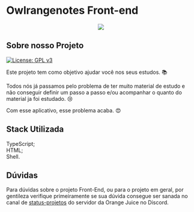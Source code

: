 <h1> Owlrangenotes Front-end </h1>
<p align="center">
<img src= "https://img.shields.io/badge/STTATUS-EM%20%20ANDAMENTO-blue" />
</p>

## Sobre nosso Projeto

[![License: GPL v3](https://img.shields.io/badge/License-GPLv3-blue.svg)](https://www.gnu.org/licenses/gpl-3.0)

Este projeto  tem como objetivo ajudar você nos seus estudos. :books:

Todos nós já passamos pelo problema de ter muito material de estudo e não conseguir definir um passo a passo e/ou acompanhar o quanto do material ja foi estudado. :cry:

Com esse aplicativo, esse problema acaba. :heart_eyes:

## Stack Utilizada
TypeScript;
<br>
HTML;
<br>
Shell.

## Dúvidas
Para dúvidas sobre o projeto Front-End, ou para o projeto em geral, por gentileza verifique primeiramente se sua dúvida consegue ser sanada no canal de [status-projetos](https://discord.com/channels/847518545156112424/1031925706524999780) do servidor da Orange Juice no Discord.
